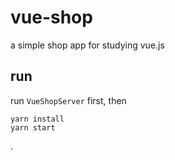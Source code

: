 # vue-shop

a simple shop app for studying vue.js

## run

run `VueShopServer` first, then

```
yarn install
yarn start
```

.
